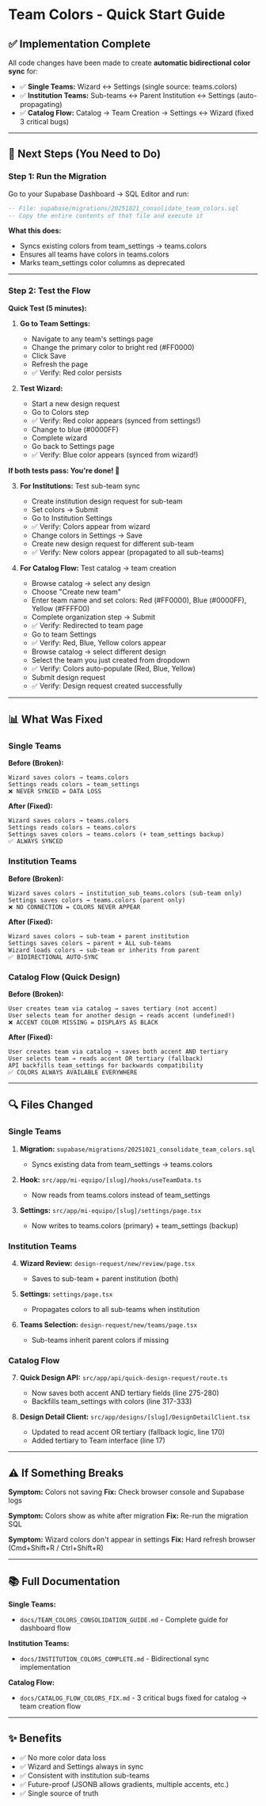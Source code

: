 # Team Colors - Quick Start Guide

## ✅ Implementation Complete

All code changes have been made to create **automatic bidirectional color sync** for:
- ✅ **Single Teams:** Wizard ↔ Settings (single source: teams.colors)
- ✅ **Institution Teams:** Sub-teams ↔ Parent Institution ↔ Settings (auto-propagating)
- ✅ **Catalog Flow:** Catalog → Team Creation → Settings ↔ Wizard (fixed 3 critical bugs)

---

## 🚀 Next Steps (You Need to Do)

### Step 1: Run the Migration

Go to your Supabase Dashboard → SQL Editor and run:

```sql
-- File: supabase/migrations/20251021_consolidate_team_colors.sql
-- Copy the entire contents of that file and execute it
```

**What this does:**
- Syncs existing colors from team_settings → teams.colors
- Ensures all teams have colors in teams.colors
- Marks team_settings color columns as deprecated

---

### Step 2: Test the Flow

**Quick Test (5 minutes):**

1. **Go to Team Settings:**
   - Navigate to any team's settings page
   - Change the primary color to bright red (#FF0000)
   - Click Save
   - Refresh the page
   - ✅ Verify: Red color persists

2. **Test Wizard:**
   - Start a new design request
   - Go to Colors step
   - ✅ Verify: Red color appears (synced from settings!)
   - Change to blue (#0000FF)
   - Complete wizard
   - Go back to Settings page
   - ✅ Verify: Blue color appears (synced from wizard!)

**If both tests pass: You're done! 🎉**

3. **For Institutions:** Test sub-team sync
   - Create institution design request for sub-team
   - Set colors → Submit
   - Go to Institution Settings
   - ✅ Verify: Colors appear from wizard
   - Change colors in Settings → Save
   - Create new design request for different sub-team
   - ✅ Verify: New colors appear (propagated to all sub-teams)

4. **For Catalog Flow:** Test catalog → team creation
   - Browse catalog → select any design
   - Choose "Create new team"
   - Enter team name and set colors: Red (#FF0000), Blue (#0000FF), Yellow (#FFFF00)
   - Complete organization step → Submit
   - ✅ Verify: Redirected to team page
   - Go to team Settings
   - ✅ Verify: Red, Blue, Yellow colors appear
   - Browse catalog → select different design
   - Select the team you just created from dropdown
   - ✅ Verify: Colors auto-populate (Red, Blue, Yellow)
   - Submit design request
   - ✅ Verify: Design request created successfully

---

## 📊 What Was Fixed

### Single Teams

**Before (Broken):**
```
Wizard saves colors → teams.colors
Settings reads colors → team_settings
❌ NEVER SYNCED = DATA LOSS
```

**After (Fixed):**
```
Wizard saves colors → teams.colors
Settings reads colors → teams.colors
Settings saves colors → teams.colors (+ team_settings backup)
✅ ALWAYS SYNCED
```

### Institution Teams

**Before (Broken):**
```
Wizard saves colors → institution_sub_teams.colors (sub-team only)
Settings saves colors → teams.colors (parent only)
❌ NO CONNECTION = COLORS NEVER APPEAR
```

**After (Fixed):**
```
Wizard saves colors → sub-team + parent institution
Settings saves colors → parent + ALL sub-teams
Wizard loads colors → sub-team or inherits from parent
✅ BIDIRECTIONAL AUTO-SYNC
```

### Catalog Flow (Quick Design)

**Before (Broken):**
```
User creates team via catalog → saves tertiary (not accent)
User selects team for another design → reads accent (undefined!)
❌ ACCENT COLOR MISSING = DISPLAYS AS BLACK
```

**After (Fixed):**
```
User creates team via catalog → saves both accent AND tertiary
User selects team → reads accent OR tertiary (fallback)
API backfills team_settings for backwards compatibility
✅ COLORS ALWAYS AVAILABLE EVERYWHERE
```

---

## 🔍 Files Changed

### Single Teams
1. **Migration:** `supabase/migrations/20251021_consolidate_team_colors.sql`
   - Syncs existing data from team_settings → teams.colors

2. **Hook:** `src/app/mi-equipo/[slug]/hooks/useTeamData.ts`
   - Now reads from teams.colors instead of team_settings

3. **Settings:** `src/app/mi-equipo/[slug]/settings/page.tsx`
   - Now writes to teams.colors (primary) + team_settings (backup)

### Institution Teams
4. **Wizard Review:** `design-request/new/review/page.tsx`
   - Saves to sub-team + parent institution (both)

5. **Settings:** `settings/page.tsx`
   - Propagates colors to all sub-teams when institution

6. **Teams Selection:** `design-request/new/teams/page.tsx`
   - Sub-teams inherit parent colors if missing

### Catalog Flow
7. **Quick Design API:** `src/app/api/quick-design-request/route.ts`
   - Now saves both accent AND tertiary fields (line 275-280)
   - Backfills team_settings with colors (line 317-333)

8. **Design Detail Client:** `src/app/designs/[slug]/DesignDetailClient.tsx`
   - Updated to read accent OR tertiary (fallback logic, line 170)
   - Added tertiary to Team interface (line 17)

---

## ⚠️ If Something Breaks

**Symptom:** Colors not saving
**Fix:** Check browser console and Supabase logs

**Symptom:** Colors show as white after migration
**Fix:** Re-run the migration SQL

**Symptom:** Wizard colors don't appear in settings
**Fix:** Hard refresh browser (Cmd+Shift+R / Ctrl+Shift+R)

---

## 📚 Full Documentation

**Single Teams:**
- `docs/TEAM_COLORS_CONSOLIDATION_GUIDE.md` - Complete guide for dashboard flow

**Institution Teams:**
- `docs/INSTITUTION_COLORS_COMPLETE.md` - Bidirectional sync implementation

**Catalog Flow:**
- `docs/CATALOG_FLOW_COLORS_FIX.md` - 3 critical bugs fixed for catalog → team creation flow

---

## ✨ Benefits

- ✅ No more color data loss
- ✅ Wizard and Settings always in sync
- ✅ Consistent with institution sub-teams
- ✅ Future-proof (JSONB allows gradients, multiple accents, etc.)
- ✅ Single source of truth
